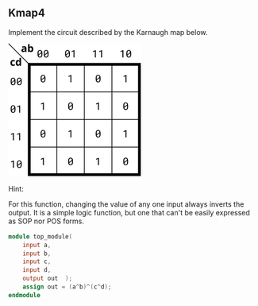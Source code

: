 ## Kmap4

Implement the circuit described by the Karnaugh map below.

![alt text](image-1.png)

Hint:

For this function, changing the value of any one input always inverts the output. It is a simple logic function, but one that can't be easily expressed as SOP nor POS forms.
```verilog
module top_module(
    input a,
    input b,
    input c,
    input d,
    output out  ); 
    assign out = (a^b)^(c^d);
endmodule
```